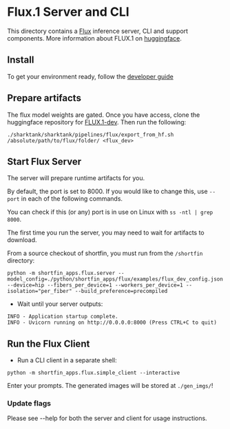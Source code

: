 # Flux.1 Server and CLI

This directory contains a [Flux](https://blackforestlabs.ai/#get-flux) inference server, CLI and support components. More information about FLUX.1 on [huggingface](https://huggingface.co/black-forest-labs/FLUX.1-dev).

## Install

To get your environment ready, follow the [developer guide](https://github.com/nod-ai/shark-ai/blob/main/docs/developer_guide.md)

## Prepare artifacts

The flux model weights are gated. Once you have access, clone the huggingface repository for [FLUX.1-dev](https://huggingface.co/black-forest-labs/FLUX.1-dev). Then run the following:
```
./sharktank/sharktank/pipelines/flux/export_from_hf.sh /absolute/path/to/flux/folder/ <flux_dev>
```

## Start Flux Server
The server will prepare runtime artifacts for you.

By default, the port is set to 8000. If you would like to change this, use `--port` in each of the following commands.

You can check if this (or any) port is in use on Linux with `ss -ntl | grep 8000`.

The first time you run the server, you may need to wait for artifacts to download.

From a source checkout of shortfin, you must run from the `/shortfin` directory:
```
python -m shortfin_apps.flux.server --model_config=./python/shortfin_apps/flux/examples/flux_dev_config.json --device=hip --fibers_per_device=1 --workers_per_device=1 --isolation="per_fiber" --build_preference=precompiled

```
 - Wait until your server outputs:
```
INFO - Application startup complete.
INFO - Uvicorn running on http://0.0.0.0:8000 (Press CTRL+C to quit)
```
## Run the Flux Client

 - Run a CLI client in a separate shell:
```
python -m shortfin_apps.flux.simple_client --interactive
```

Enter your prompts. The generated images will be stored at `./gen_imgs/`!

### Update flags

Please see --help for both the server and client for usage instructions.
